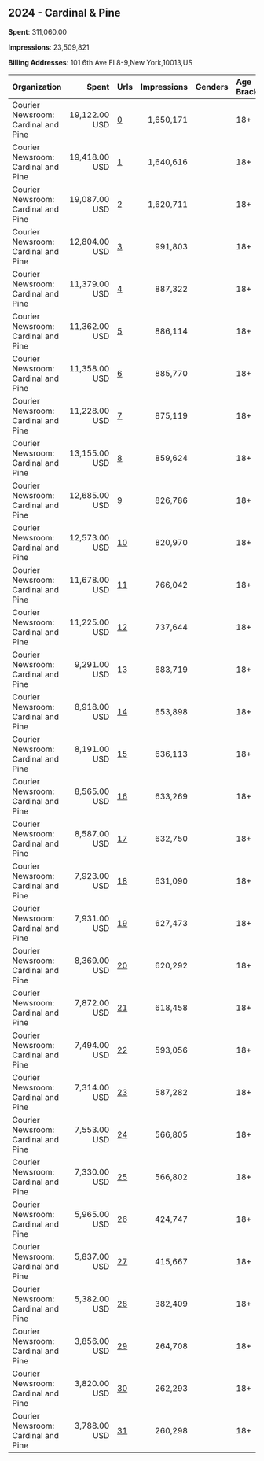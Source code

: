 ## 2024 - Cardinal & Pine 
**Spent**: 311,060.00

**Impressions**: 23,509,821

**Billing Addresses**: 101 6th Ave Fl 8-9,New York,10013,US

|Organization|Spent|Urls|Impressions|Genders|Age Brackets|Country Codes|
|:---|---:|:---|---:|:---|:---|:---|
|Courier Newsroom: Cardinal and Pine|19,122.00 USD|[0](https://www.snap.com/political-ads/asset/5f449f435e3d2bb33ee14d52d60a32b2b0a57c3a7ee1f27f804dcf32eff0b4eb?mediaType=mp4)|1,650,171||18+|united states|
|Courier Newsroom: Cardinal and Pine|19,418.00 USD|[1](https://www.snap.com/political-ads/asset/d2730c8151bb851e9935f291e9c171222689045c1878a93aabbdab5c2307ff9c?mediaType=mp4)|1,640,616||18+|united states|
|Courier Newsroom: Cardinal and Pine|19,087.00 USD|[2](https://www.snap.com/political-ads/asset/88a1caf568158a9e96fcc5c82c0a08a1ce83522cb8cd8dc5343b737cc2eea87c?mediaType=mp4)|1,620,711||18+|united states|
|Courier Newsroom: Cardinal and Pine|12,804.00 USD|[3](https://www.snap.com/political-ads/asset/d3bd40f1b50d52c2c15ff7d7ed7aa006f49046177f0828272b998b32242a33c9?mediaType=mp4)|991,803||18+|united states|
|Courier Newsroom: Cardinal and Pine|11,379.00 USD|[4](https://www.snap.com/political-ads/asset/6e706f39698acb5cd25e1b39ad63652624091d29df8ea18b4962a3e8dfb96793?mediaType=mp4)|887,322||18+|united states|
|Courier Newsroom: Cardinal and Pine|11,362.00 USD|[5](https://www.snap.com/political-ads/asset/50d86651aabdeafc812542a7fb71d5aa5f4b7abc26c581f7be6d581aa9d6550c?mediaType=mp4)|886,114||18+|united states|
|Courier Newsroom: Cardinal and Pine|11,358.00 USD|[6](https://www.snap.com/political-ads/asset/b5b02f9aea58ce74e92e202d7e0ed02ba8aa2c1cf06ba5a8800aff11a6234a37?mediaType=mp4)|885,770||18+|united states|
|Courier Newsroom: Cardinal and Pine|11,228.00 USD|[7](https://www.snap.com/political-ads/asset/40cc48d02d7a56b017a189f7619d3a611dded0fbe5d85510f4538b78511b8896?mediaType=mp4)|875,119||18+|united states|
|Courier Newsroom: Cardinal and Pine|13,155.00 USD|[8](https://www.snap.com/political-ads/asset/c065dfb49d0eebd3d81252511eb9c0b63d2c4bf1871d18a62414e1d9f6f1400b?mediaType=mp4)|859,624||18+|united states|
|Courier Newsroom: Cardinal and Pine|12,685.00 USD|[9](https://www.snap.com/political-ads/asset/d77cf26907873cf37e6b572d863ef742435846a9815f3a28c7c8dd6b99716323?mediaType=mp4)|826,786||18+|united states|
|Courier Newsroom: Cardinal and Pine|12,573.00 USD|[10](https://www.snap.com/political-ads/asset/ad9040bb9d05081f01dedd5f27bff1fba1f45c7c3b0ea7f660d46e7cd422b951?mediaType=mp4)|820,970||18+|united states|
|Courier Newsroom: Cardinal and Pine|11,678.00 USD|[11](https://www.snap.com/political-ads/asset/a42eeb6efc0599e6738e18862c0b27373383d353b8c930dbd6a08ca56cfeda86?mediaType=mp4)|766,042||18+|united states|
|Courier Newsroom: Cardinal and Pine|11,225.00 USD|[12](https://www.snap.com/political-ads/asset/87f53d5a6a8a4c8e16cd46250cea2e01cd4fc0349f439b14391c59316a5e2aa5?mediaType=mp4)|737,644||18+|united states|
|Courier Newsroom: Cardinal and Pine|9,291.00 USD|[13](https://www.snap.com/political-ads/asset/6208fe399d69e063340eccb8a79588d57c19a9cae700a428ae1844497a146a5b?mediaType=mp4)|683,719||18+|united states|
|Courier Newsroom: Cardinal and Pine|8,918.00 USD|[14](https://www.snap.com/political-ads/asset/1d3bc53e99105481505e7f2b447ac736e5f6c739876e16e9c925ec135fc78cdf?mediaType=mp4)|653,898||18+|united states|
|Courier Newsroom: Cardinal and Pine|8,191.00 USD|[15](https://www.snap.com/political-ads/asset/42f9cafb855bdf4c361da7aab7911e9c342d8b2a06dad59f493ab545fd0d084d?mediaType=mp4)|636,113||18+|united states|
|Courier Newsroom: Cardinal and Pine|8,565.00 USD|[16](https://www.snap.com/political-ads/asset/829fc475f45fadca59a478e04fe8dc310b25baee624226243fb6ebc3918837c5?mediaType=mp4)|633,269||18+|united states|
|Courier Newsroom: Cardinal and Pine|8,587.00 USD|[17](https://www.snap.com/political-ads/asset/25a3e640507faa5d2fca17c01cff075ecc8821c08b838f062bfdd8e78a9f273c?mediaType=mp4)|632,750||18+|united states|
|Courier Newsroom: Cardinal and Pine|7,923.00 USD|[18](https://www.snap.com/political-ads/asset/7507283f56a214de0d399b86333fe98404241e0194c4855c3f2783c233276b92?mediaType=mp4)|631,090||18+|united states|
|Courier Newsroom: Cardinal and Pine|7,931.00 USD|[19](https://www.snap.com/political-ads/asset/469dd2dd75a85bdaa6e7529ac5c49804f793b3e854345021fce0baebd60ac8e2?mediaType=jpg)|627,473||18+|united states|
|Courier Newsroom: Cardinal and Pine|8,369.00 USD|[20](https://www.snap.com/political-ads/asset/bf723495801b8503984ddfc5225c7141bbdf1bfab8bbd0989cd7fc8ed16b6989?mediaType=mp4)|620,292||18+|united states|
|Courier Newsroom: Cardinal and Pine|7,872.00 USD|[21](https://www.snap.com/political-ads/asset/679eca8d5c4928a02c5e57bd062c6cefcab724df6192ee05c9150e44c5429760?mediaType=jpeg)|618,458||18+|united states|
|Courier Newsroom: Cardinal and Pine|7,494.00 USD|[22](https://www.snap.com/political-ads/asset/d546ddda2326835ec22ea34b8ea76307ecb1b30271bfe051fec1926082f2e7fc?mediaType=mp4)|593,056||18+|united states|
|Courier Newsroom: Cardinal and Pine|7,314.00 USD|[23](https://www.snap.com/political-ads/asset/43f2262b8983623f4cd8c17b08b19934746bcede433197ca0a6198fe5e6e55cb?mediaType=mp4)|587,282||18+|united states|
|Courier Newsroom: Cardinal and Pine|7,553.00 USD|[24](https://www.snap.com/political-ads/asset/e830fdeb13256adc4eb7e6fcffa4f1814cefb5738a3126c3760435bd383d1dae?mediaType=mp4)|566,805||18+|united states|
|Courier Newsroom: Cardinal and Pine|7,330.00 USD|[25](https://www.snap.com/political-ads/asset/5d5bab330b31cd0ecf56ccf1613ed3b06ab9cc51a2b16fcd8adc244a58af83c4?mediaType=jpg)|566,802||18+|united states|
|Courier Newsroom: Cardinal and Pine|5,965.00 USD|[26](https://www.snap.com/political-ads/asset/4c8bb6a6509e8e57215c71a35e52df9930d752963d152aa06e3eee647ec42f32?mediaType=mp4)|424,747||18+|united states|
|Courier Newsroom: Cardinal and Pine|5,837.00 USD|[27](https://www.snap.com/political-ads/asset/899e1bfcd453dd2d9e2fa60c7c075236a237c9a4dec05fde451f45d1aa47e61b?mediaType=mp4)|415,667||18+|united states|
|Courier Newsroom: Cardinal and Pine|5,382.00 USD|[28](https://www.snap.com/political-ads/asset/96d38fd411f2da37b6a3d647bf0876ef3242de52436ee322629d588873758e7e?mediaType=mp4)|382,409||18+|united states|
|Courier Newsroom: Cardinal and Pine|3,856.00 USD|[29](https://www.snap.com/political-ads/asset/1e1bbed6142dd2b02e61a323ac6ad2fc7c766db584a398961898e3e6df30c02f?mediaType=mp4)|264,708||18+|united states|
|Courier Newsroom: Cardinal and Pine|3,820.00 USD|[30](https://www.snap.com/political-ads/asset/687fb5d3d5d737ded66f96c8aa765b52cc1a867cc3c28812db12a07f59b827cf?mediaType=mp4)|262,293||18+|united states|
|Courier Newsroom: Cardinal and Pine|3,788.00 USD|[31](https://www.snap.com/political-ads/asset/b2638b0bf71811fa8d76499ea7cb0422fcc1a89fb6f97ac80ec044c93bece759?mediaType=mp4)|260,298||18+|united states|
